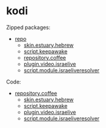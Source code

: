 # kodi
Zipped packages:
* [repo](https://github.com/noam09/kodi/tree/master/repo)
  * [skin.estuary.hebrew](https://github.com/noam09/kodi/tree/master/repo/skin.estuary.hebrew)
  * [script.keepawake](https://github.com/noam09/kodi/tree/master/repo/script.keepawake)
  * [repository.coffee](https://github.com/noam09/kodi/tree/master/repo/repository.coffee)
  * [plugin.video.israelive](https://github.com/noam09/kodi/tree/master/repo/plugin.video.israelive)
  * [script.module.israeliveresolver](https://github.com/noam09/kodi/tree/master/repo/script.module.israeliveresolver)

Code:
* [repository.coffee](https://github.com/noam09/kodi/tree/master/repository.coffee)
  * [skin.estuary.hebrew](https://github.com/noam09/kodi/tree/master/skin.estuary.hebrew)
  * [script.keepawake](https://github.com/noam09/kodi/tree/master/script.keepawake)
  * [plugin.video.israelive](https://github.com/noam09/kodi/tree/master/plugin.video.israelive)
  * [script.module.israeliveresolver](https://github.com/noam09/kodi/tree/master/script.module.israeliveresolver)
